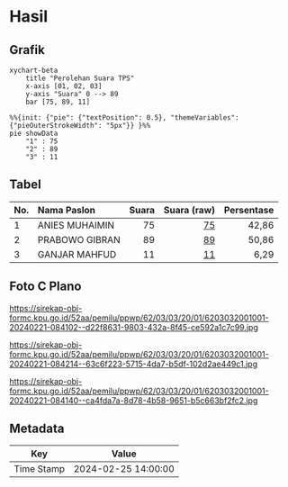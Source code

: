 # Hasil

## Grafik

```mermaid
xychart-beta
    title "Perolehan Suara TPS"
    x-axis [01, 02, 03]
    y-axis "Suara" 0 --> 89
    bar [75, 89, 11]
```

```mermaid
%%{init: {"pie": {"textPosition": 0.5}, "themeVariables": {"pieOuterStrokeWidth": "5px"}} }%%
pie showData
    "1" : 75
    "2" : 89
    "3" : 11
```

## Tabel

| No. | Nama Paslon    | Suara | Suara (raw) | Persentase |
|:--- |:-------------- | -----:| -----------:| ----------:|
| 1   | ANIES MUHAIMIN | 75    | [75][p-1]   | 42,86      |
| 2   | PRABOWO GIBRAN | 89    | [89][p-2]   | 50,86      |
| 3   | GANJAR MAHFUD  | 11    | [11][p-3]   | 6,29       |


[p-1]: https://github.com/gigit-pemilu/pemilu-2024-62-kalimantan-tengah/blob/main/pilpres/hitung-suara/sub/62-kalimantan-tengah/sub/03-kapuas/sub/03-kapuas-timur/sub/2001-anjir-serapat-timur/sub/001-tps/sub/paslon-1.txt
[p-2]: https://github.com/gigit-pemilu/pemilu-2024-62-kalimantan-tengah/blob/main/pilpres/hitung-suara/sub/62-kalimantan-tengah/sub/03-kapuas/sub/03-kapuas-timur/sub/2001-anjir-serapat-timur/sub/001-tps/sub/paslon-2.txt
[p-3]: https://github.com/gigit-pemilu/pemilu-2024-62-kalimantan-tengah/blob/main/pilpres/hitung-suara/sub/62-kalimantan-tengah/sub/03-kapuas/sub/03-kapuas-timur/sub/2001-anjir-serapat-timur/sub/001-tps/sub/paslon-3.txt

## Foto C Plano

https://sirekap-obj-formc.kpu.go.id/52aa/pemilu/ppwp/62/03/03/20/01/6203032001001-20240221-084102--d22f8631-9803-432a-8f45-ce592a1c7c99.jpg

https://sirekap-obj-formc.kpu.go.id/52aa/pemilu/ppwp/62/03/03/20/01/6203032001001-20240221-084214--63c6f223-5715-4da7-b5df-102d2ae449c1.jpg

https://sirekap-obj-formc.kpu.go.id/52aa/pemilu/ppwp/62/03/03/20/01/6203032001001-20240221-084140--ca4fda7a-8d78-4b58-9651-b5c663bf2fc2.jpg


## Metadata

| Key        | Value               |
| ---------- | ------------------- |
| Time Stamp | 2024-02-25 14:00:00 |



